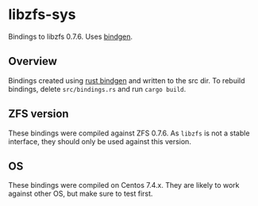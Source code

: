 # libzfs-sys

Bindings to libzfs 0.7.6. Uses [bindgen](https://github.com/rust-lang-nursery/rust-bindgen).

## Overview

Bindings created using [rust bindgen](https://github.com/rust-lang-nursery/rust-bindgen) and written
to the src dir. To rebuild bindings, delete `src/bindings.rs` and run `cargo build`.

## ZFS version

These bindings were compiled against ZFS 0.7.6. As `libzfs` is not a stable interface,
they should only be used against this version.

## OS

These bindings were compiled on Centos 7.4.x. They are likely to work against other
OS, but make sure to test first.
